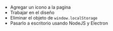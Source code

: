 * Agregar un icono a la pagina
* Trabajar en el diseño
* Eliminar el objeto de `window.localStorage`
* Pasarlo a escritorio usando NodeJS y Electron
